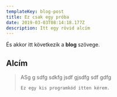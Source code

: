 ```yaml
---
templateKey: blog-post
title: Ez csak egy próba
date: 2019-03-03T08:14:18.177Z
description: Itt egy rövid alcím
---
```

És akkor itt következik a **blog** szövege.

## Alcím

> ASg g sdfg sdkfg jsdf gjsdfg sdf gdfg
>
>
>
> ```
> Ez egy kis programkód itten kérem.
> ```
